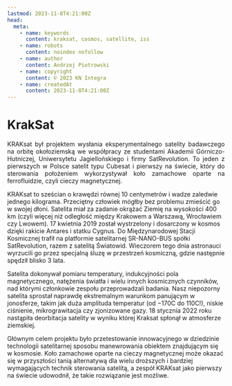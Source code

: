 ```yaml
---
lastmod: 2023-11-8T4:21:00Z
head:
  meta:
    - name: keywords
      content: kraksat, cosmos, satellite, iss
    - name: robots
      content: noindex nofollow
    - name: author
      content: Andrzej Piotrowski
    - name: copyright
      content: © 2023 KN Integra
    - name: createdAt
      content: 2023-11-8T4:21:00Z
---
```


# KrakSat
<p style="text-align: justify">
KRAKsat był projektem wysłania eksperymentalnego satelity badawczego na orbitę okołoziemską we współpracy ze studentami Akademii Górniczo-Hutniczej, Uniwersytetu Jagiellońskiego i firmy SatRevolution. To jeden z pierwszych w Polsce satelit typu Cubesat i pierwszy na świecie, który do sterowania położeniem wykorzystywał koło zamachowe oparte na ferrofluidzie, czyli cieczy magnetycznej. 

KRAKsat to sześcian o krawędzi równej 10 centymetrów i wadze zaledwie jednego kilograma. Przeciętny człowiek mógłby bez problemu zmieścić go w swojej dłoni. Satelita miał za zadanie okrążać Ziemię na wysokości 400 km (czyli więcej niż odległość między Krakowem a Warszawą, Wrocławiem czy Lwowem). 17 kwietnia 2019 został wystrzelony i dosarczony w kosmos dzięki rakicie Antares i statku Cygnus. Do Międzynarodowej Stacji Kosmicznej trafił na platformie satelitarnej SR-NANO-BUS spółki SatRevolution, razem z satelitą Światowid. Wieczorem tego dnia astronauci wyrzucili go przez specjalną śluzę w przestrzeń kosmiczną, gdzie następnie spędził blisko 3 lata.

Satelita dokonywał pomiaru temperatury, indukcyjności pola magnetycznego, natężenia światła i wielu innych kosmicznych czynników, nad którymi członkowie zespołu przeprowadzali badania. Nasz niepozorny satelita sprostał naprawdę ekstremalnym warunkom panującym w jonosferze, takim jak duża amplituda temperatur (od −170C do 110C!), niskie ciśnienie, mikrograwitacja czy zjonizowane gazy. 18 stycznia 2022 roku nastąpiła deorbitacja satelity w wyniku której Kraksat spłonął w atmosferze ziemskiej.

Głównym celem projektu było przetestowanie innowacyjnego w dziedzinie technologii satelitarnej sposobu manewrowania obiektem znajdującym się w kosmosie. Koło zamachowe oparte na cieczy magnetycznej może okazać się w przyszłości tanią alternatywą dla wielu droższych i bardziej wymagających technik sterowania satelitą, a zespół KRAKsat jako pierwszy na świecie udowodnił, że takie rozwiązanie jest możliwe.
</p>

